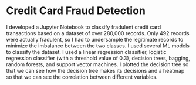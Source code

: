 # Credit Card Fraud Detection

I developed a Jupyter Notebook to classify fradulent credit card transactions based on a dataset of over 280,000 records. Only 492 records were actually fradulent, so I had to undersample the legitimate records to minimize the imbalance between the two classes. I used several ML models to classify the dataset. I used a linear regression classifier, logistic regression classifier (with a threshold value of 0.3), decision trees, bagging, random forests, and support vector machines. I plotted the decision tree so that we can see how the decision tree makes its decisions and a heatmap so that we can see the correlation between different variables.
